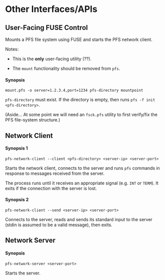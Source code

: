 Other Interfaces/APIs
=====================

## User-Facing FUSE Control

Mounts a PFS file system using FUSE and starts the PFS network client.

Notes:

- This is the **only** user-facing utility (??).

- The `mount` functionality should be removed from `pfs`.

#### Synopsis

    mount.pfs -o server=1.2.3.4,port=1234 pfs-directory mountpoint

`pfs-directory` must exist.  If the directory is empty, then runs `pfs -f init <pfs-directory>`.

(Aside... At some point we will need an `fsck.pfs` utility to first verify/fix the PFS file-system structure.)

## Network Client

#### Synopsis 1

    pfs-network-client --client <pfs-directory> <server-ip> <server-port>

Starts the network client, connects to the server and runs `pfs` commands in response to messages received from the server.

The process runs until it receives an appropriate signal (e.g. `INT` or `TERM`).  It exits if the connection with the server is lost.

#### Synopsis 2

    pfs-network-client --send <server-ip> <server-port>

Connects to the server, reads and sends its standard input to the server (stdin is assumed to be a valid message), then exits.

## Network Server

#### Synopsis

    pfs-network-server <server-port>

Starts the server.
